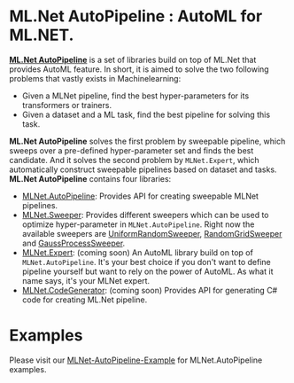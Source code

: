# **ML.Net AutoPipeline** : AutoML for ML.NET.
[**ML.Net AutoPipeline**](https://github.com/LittleLittleCloud/machinelearning-auto-pipeline) is a set of libraries build on top of ML.Net that provides AutoML feature. In short, it is aimed to solve the two following problems that vastly exists in Machinelearning:
- Given a MLNet pipeline, find the best hyper-parameters for its transformers or trainers.
- Given a dataset and a ML task, find the best pipeline for solving this task.

**ML.Net AutoPipeline** solves the first problem by sweepable pipeline, which sweeps over a pre-defined hyper-parameter set and finds the best candidate. And it solves the second problem by `MLNet.Expert`, which automatically construct sweepable pipelines based on dataset and tasks. **ML.Net AutoPipeline** contains four libraries:
-  [MLNet.AutoPipeline](https://littlelittlecloud.github.io/machinelearning-auto-pipeline-site/api/MLNet.AutoPipeline.html): Provides API for creating sweepable MLNet pipelines. 
- [MLNet.Sweeper](https://littlelittlecloud.github.io/machinelearning-auto-pipeline-site/api/MLNet.Sweeper.html): Provides different sweepers which can be used to optimize hyper-parameter in `MLNet.AutoPipeline`. Right now the available sweepers are [UniformRandomSweeper](https://littlelittlecloud.github.io/machinelearning-auto-pipeline-site/api/MLNet.Sweeper.UniformRandomSweeper.html), [RandomGridSweeper](https://littlelittlecloud.github.io/machinelearning-auto-pipeline-site/api/MLNet.Sweeper.RandomGridSweeper.html) and [GaussProcessSweeper](https://littlelittlecloud.github.io/machinelearning-auto-pipeline-site/api/MLNet.Sweeper.GaussProcessSweeper.html).
- [MLNet.Expert](https://littlelittlecloud.github.io/machinelearning-auto-pipeline-site/api/MLNet.Expert.html): (coming soon) An AutoML library build on top of `MLNet.AutoPipeline`. It's your best choice if you don't want to define pipeline yourself but want to rely on the power of AutoML. As what it name says, it's your MLNet expert.
- [MLNet.CodeGenerator](https://littlelittlecloud.github.io/machinelearning-auto-pipeline-site/api/MLNet.CodeGenerator.html): (coming soon) Provides API for generating C# code for creating ML.Net pipeline.




# Examples
Please visit our [MLNet-AutoPipeline-Example](https://github.com/LittleLittleCloud/MLNet-AutoPipeline-Examples) for MLNet.AutoPipeline examples.
